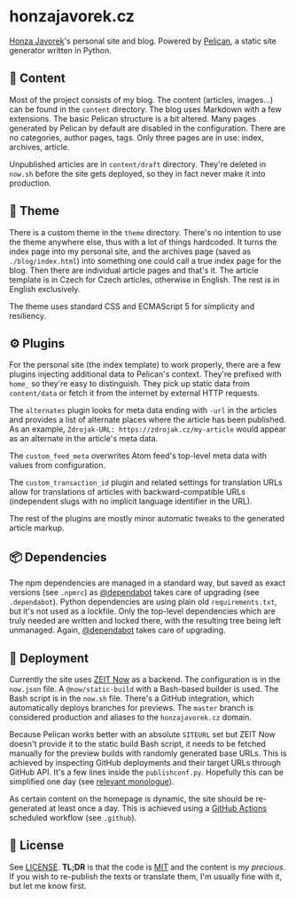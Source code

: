 # honzajavorek.cz

[Honza Javorek](https://github.com/honzajavorek)'s personal site and blog. Powered by [Pelican](https://docs.getpelican.com/), a static site generator written in Python.

## 📒 Content

Most of the project consists of my blog. The content (articles, images…) can be found in the `content` directory. The blog uses Markdown with a few extensions. The basic Pelican structure is a bit altered. Many pages generated by Pelican by default are disabled in the configuration. There are no categories, author pages, tags. Only three pages are in use: index, archives, article.

Unpublished articles are in `content/draft` directory. They're deleted in `now.sh` before the site gets deployed, so they in fact never make it into production.

## 🎨 Theme

There is a custom theme in the `theme` directory. There's no intention to use the theme anywhere else, thus with a lot of things hardcoded. It turns the index page into my personal site, and the archives page (saved as `./blog/index.html`) into something one could call a true index page for the blog. Then there are individual article pages and that's it. The article template is in Czech for Czech articles, otherwise in English. The rest is in English exclusively.

The theme uses standard CSS and ECMAScript 5 for simplicity and resiliency.

## ⚙️ Plugins

For the personal site (the index template) to work properly, there are a few plugins injecting additional data to Pelican's context. They're prefixed with `home_` so they're easy to distinguish. They pick up static data from `content/data` or fetch it from the internet by external HTTP requests.

The `alternates` plugin looks for meta data ending with `-url` in the articles and provides a list of alternate places where the article has been published. As an example, `Zdrojak-URL: https://zdrojak.cz/my-article` would appear as an alternate in the article's meta data.

The `custom_feed_meta` overwrites Atom feed's top-level meta data with values from configuration.

The `custom_transaction_id` plugin and related settings for translation URLs allow for translations of articles with backward-compatible URLs (independent slugs with no implicit language identifier in the URL).

The rest of the plugins are mostly minor automatic tweaks to the generated article markup.

## 📦 Dependencies

The npm dependencies are managed in a standard way, but saved as exact versions (see `.npmrc`) as [@dependabot](https://dependabot.com/) takes care of upgrading (see `.dependabot`). Python dependencies are using plain old `requirements.txt`, but it's not used as a lockfile. Only the top-level dependencies which are truly needed are written and locked there, with the resulting tree being left unmanaged. Again, [@dependabot](https://dependabot.com/) takes care of upgrading.

## 🚀 Deployment

Currently the site uses [ZEIT Now](https://zeit.co/) as a backend. The configuration is in the `now.json` file. A `@now/static-build` with a Bash-based builder is used. The Bash script is in the `now.sh` file. There's a GitHub integration, which automatically deploys branches for previews. The `master` branch is considered production and aliases to the `honzajavorek.cz` domain.

Because Pelican works better with an absolute `SITEURL` set but ZEIT Now doesn't provide it to the static build Bash script, it needs to be fetched manually for the preview builds with randomly generated base URLs. This is achieved by inspecting GitHub deployments and their target URLs through GitHub API. It's a few lines inside the `publishconf.py`. Hopefully this can be simplified one day (see [relevant monologue](https://spectrum.chat/zeit/now/getting-domain-from-within-now-static-build~fd24fe27-36a4-4641-96d1-5e73aedbb9ef)).

As certain content on the homepage is dynamic, the site should be re-generated at least once a day. This is achieved using a [GitHub Actions](https://github.com/features/actions) scheduled workflow (see `.github`).

## 👀 License

See [LICENSE](LICENSE). **TL;DR** is that the code is [MIT](LICENSE.MIT) and the content is _my precious_. If you wish to re-publish the texts or translate them, I'm usually fine with it, but let me know first.
